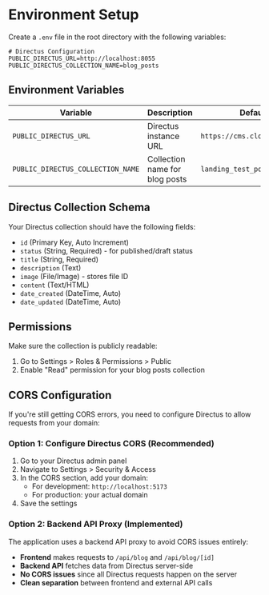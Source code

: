 # Environment Setup

Create a `.env` file in the root directory with the following variables:

```env
# Directus Configuration
PUBLIC_DIRECTUS_URL=http://localhost:8055
PUBLIC_DIRECTUS_COLLECTION_NAME=blog_posts
```

## Environment Variables

| Variable | Description | Default |
|----------|-------------|---------|
| `PUBLIC_DIRECTUS_URL` | Directus instance URL | `https://cms.cloverlabs.dev` |
| `PUBLIC_DIRECTUS_COLLECTION_NAME` | Collection name for blog posts | `landing_test_posts` |

## Directus Collection Schema

Your Directus collection should have the following fields:

- `id` (Primary Key, Auto Increment)
- `status` (String, Required) - for published/draft status
- `title` (String, Required)
- `description` (Text)
- `image` (File/Image) - stores file ID
- `content` (Text/HTML)
- `date_created` (DateTime, Auto)
- `date_updated` (DateTime, Auto)

## Permissions

Make sure the collection is publicly readable:
1. Go to Settings > Roles & Permissions > Public
2. Enable "Read" permission for your blog posts collection

## CORS Configuration

If you're still getting CORS errors, you need to configure Directus to allow requests from your domain:

### Option 1: Configure Directus CORS (Recommended)

1. Go to your Directus admin panel
2. Navigate to Settings > Security & Access
3. In the CORS section, add your domain:
   - For development: `http://localhost:5173`
   - For production: your actual domain
4. Save the settings

### Option 2: Backend API Proxy (Implemented)

The application uses a backend API proxy to avoid CORS issues entirely:

- **Frontend** makes requests to `/api/blog` and `/api/blog/[id]`
- **Backend API** fetches data from Directus server-side
- **No CORS issues** since all Directus requests happen on the server
- **Clean separation** between frontend and external API calls
